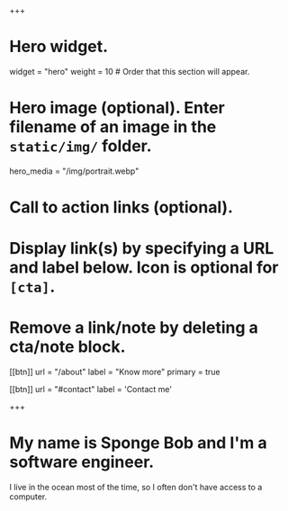 +++
# Hero widget.
widget = "hero"
weight = 10  # Order that this section will appear.

# Hero image (optional). Enter filename of an image in the `static/img/` folder.
hero_media = "/img/portrait.webp"

# Call to action links (optional).
#   Display link(s) by specifying a URL and label below. Icon is optional for `[cta]`.
#   Remove a link/note by deleting a cta/note block.
[[btn]]
  url = "/about"
  label = "Know more"
	primary = true
  
[[btn]]
  url = "#contact"
  label = 'Contact me'

+++

# My name is **Sponge Bob** and I'm a **software engineer**.

I live in the ocean most of the time, so I often don't have access to a computer.